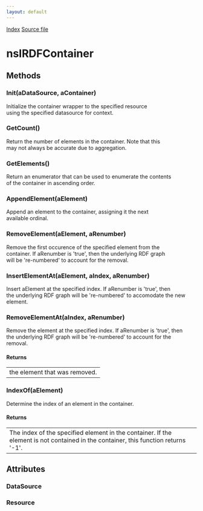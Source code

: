 ```yaml
---
layout: default
---
```

<div id='links'><a href="../index.html">Index</a>
<a href="http://dxr.mozilla.org/mozilla-central/source/rdf/base/nsIRDFContainer.idl">Source file</a>
</div>

# nsIRDFContainer #

## Methods ##

### Init(aDataSource, aContainer) ###
  
Initialize the container wrapper to the specified resource  
using the specified datasource for context.  
  

### GetCount() ###
  
Return the number of elements in the container. Note that this  
may not always be accurate due to aggregation.  
  

### GetElements() ###
  
Return an enumerator that can be used to enumerate the contents  
of the container in ascending order.  
  

### AppendElement(aElement) ###
  
Append an element to the container, assigning it the next  
available ordinal.  
  

### RemoveElement(aElement, aRenumber) ###
  
Remove the first occurence of the specified element from the  
container. If aRenumber is 'true', then the underlying RDF graph  
will be 're-numbered' to account for the removal.  
  

### InsertElementAt(aElement, aIndex, aRenumber) ###
  
Insert aElement at the specified index. If aRenumber is 'true', then  
the underlying RDF graph will be 're-numbered' to accomodate the new  
element.  
  

### RemoveElementAt(aIndex, aRenumber) ###
  
Remove the element at the specified index. If aRenumber is 'true', then  
the underlying RDF graph will be 're-numbered' to account for the  
removal.  
  
  

#### Returns ####

<table>

<tr>
<td>the element that was removed.  
</td>
</tr>

</table>

### IndexOf(aElement) ###
  
Determine the index of an element in the container.  
  
  

#### Returns ####

<table>

<tr>
<td>The index of the specified element in the container. If  
the element is not contained in the container, this function  
returns '-1'.  
</td>
</tr>

</table>

## Attributes ##

### DataSource ###

### Resource ###
